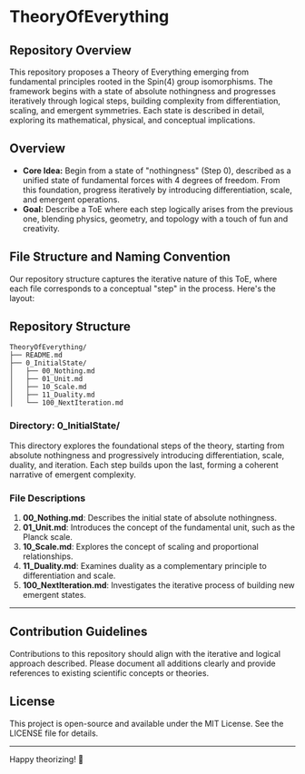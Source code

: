 # TheoryOfEverything

## Repository Overview
This repository proposes a Theory of Everything emerging from fundamental principles rooted in the Spin(4) group isomorphisms. The framework begins with a state of absolute nothingness and progresses iteratively through logical steps, building complexity from differentiation, scaling, and emergent symmetries. Each state is described in detail, exploring its mathematical, physical, and conceptual implications.

## Overview
- **Core Idea:** Begin from a state of "nothingness" (Step 0), described as a unified state of fundamental forces with 4 degrees of freedom. From this foundation, progress iteratively by introducing differentiation, scale, and emergent operations.
- **Goal:** Describe a ToE where each step logically arises from the previous one, blending physics, geometry, and topology with a touch of fun and creativity.

## File Structure and Naming Convention
Our repository structure captures the iterative nature of this ToE, where each file corresponds to a conceptual "step" in the process. Here's the layout:

## Repository Structure
```
TheoryOfEverything/
├── README.md
├── 0_InitialState/
│   ├── 00_Nothing.md
│   ├── 01_Unit.md
│   ├── 10_Scale.md
│   ├── 11_Duality.md
│   └── 100_NextIteration.md
```

### Directory: 0_InitialState/
This directory explores the foundational steps of the theory, starting from absolute nothingness and progressively introducing differentiation, scale, duality, and iteration. Each step builds upon the last, forming a coherent narrative of emergent complexity.

### File Descriptions
1. **00_Nothing.md**: Describes the initial state of absolute nothingness.
2. **01_Unit.md**: Introduces the concept of the fundamental unit, such as the Planck scale.
3. **10_Scale.md**: Explores the concept of scaling and proportional relationships.
4. **11_Duality.md**: Examines duality as a complementary principle to differentiation and scale.
5. **100_NextIteration.md**: Investigates the iterative process of building new emergent states.

---

## Contribution Guidelines
Contributions to this repository should align with the iterative and logical approach described. Please document all additions clearly and provide references to existing scientific concepts or theories.


## License
This project is open-source and available under the MIT License. See the LICENSE file for details.

---

Happy theorizing! 🚀